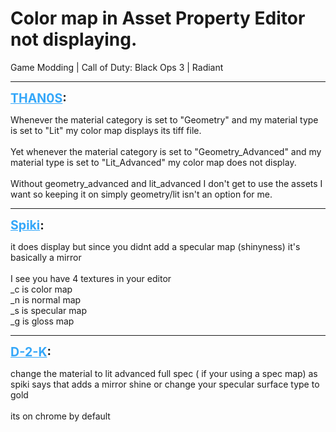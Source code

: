# Color map in Asset Property Editor not displaying.
Game Modding | Call of Duty: Black Ops 3 | Radiant

---
<strong style="font-size: 1.4em;"><span style="text-decoration: underline;text-decoration-color: #34a7f9;"><span style="color:#34a7f9;">THAN0S</span></span>:</strong>

<p>Whenever the material category is set to &quot;Geometry&quot; and my material type is set to &quot;Lit&quot; my color map displays its tiff file. <br /><br />Yet whenever the material category is set to &quot;Geometry_Advanced&quot; and my material type is set to &quot;Lit_Advanced&quot; my color map does not display.<br /><br />Without geometry_advanced and lit_advanced I don&#39;t get to use the assets I want so keeping it on simply geometry/lit isn&#39;t an option for me.</p>

---
<strong style="font-size: 1.4em;"><span style="text-decoration: underline;text-decoration-color: #34a7f9;"><span style="color:#34a7f9;">Spiki</span></span>:</strong>

<p>it does display but since you didnt add a specular map (shinyness) it&#39;s basically a mirror<br /><br />I see you have 4 textures in your editor<br />_c is color map<br />_n is normal map<br />_s is specular map<br />_g is gloss map</p>

---
<strong style="font-size: 1.4em;"><span style="text-decoration: underline;text-decoration-color: #34a7f9;"><span style="color:#34a7f9;">D-2-K</span></span>:</strong>

<p>change the material to lit advanced full spec ( if your using a spec map) as spiki says that adds a mirror shine or change your specular surface type to gold<br /><br />its on chrome by default</p>
